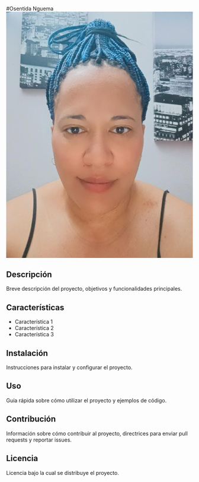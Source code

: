 #Osentida Nguema
![Imagen de Portada](img/IMG_20240422_060704_801(1).jpg)

## Descripción 
Breve descripción del proyecto, objetivos y funcionalidades principales.

## Características 
- Característica 1
- Característica 2
- Característica 3

## Instalación
Instrucciones para instalar y configurar el proyecto.


## Uso 
Guía rápida sobre cómo utilizar el proyecto y ejemplos de código.

## Contribución 
Información sobre cómo contribuir al proyecto, directrices para enviar pull requests y reportar issues.

## Licencia 
Licencia bajo la cual se distribuye el proyecto.



<!--
**OsentidaN/OsentidaN** is a ✨ _special_ ✨ repository because its `README.md` (this file) appears on your GitHub profile.

Here are some ideas to get you started:

- 🔭 I’m currently working on ...
- 🌱 I’m currently learning ...
- 👯 I’m looking to collaborate on ...
- 🤔 I’m looking for help with ...
- 💬 Ask me about ...
- 📫 How to reach me: ...
- 😄 Pronouns: ...
- ⚡ Fun fact: ...
-->
